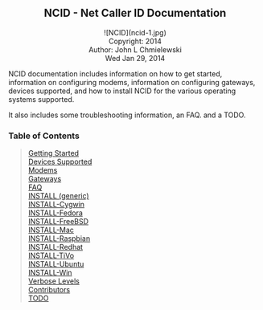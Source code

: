 
## <center> NCID - Net Caller ID Documentation</center>

<center>![NCID](ncid-1.jpg)</center>

<center>Copyright: 2014</center>
<center>Author: John L Chmielewski</center>  

<center>Wed Jan 29, 2014</center>

NCID documentation includes information on how to get started,
information on configuring modems, information on configuring
gateways, devices supported, and how to install NCID for the
various operating systems supported.

It also includes some troubleshooting information, an FAQ. and
a TODO.

### <a name="doc_top"></a> Table of Contents

> [Getting Started](#getstarted_top)  
> [Devices Supported](#devices_top)  
> [Modems](#modems_top)  
> [Gateways](#gateways_top)  
> [FAQ](#faq_top)  
> [INSTALL (generic)](#instl_generic_top)    
> [INSTALL-Cygwin](#instl_cygwin_top)  
> [INSTALL-Fedora](#instl_fed_top)  
> [INSTALL-FreeBSD](#instl_free_top)  
> [INSTALL-Mac](#instl_mac_top)  
> [INSTALL-Raspbian](#instl_rasp_top)  
> [INSTALL-Redhat](#instl_red_top)  
> [INSTALL-TiVo](#instl_tivo_top)  
> [INSTALL-Ubuntu](#instl_ubuntu_top)  
> [INSTALL-Win](#instl_win_top)  
> [Verbose Levels](#verbose_top)  
> [Contributors](#contrib_top)  
> [TODO](#todo_top)  
